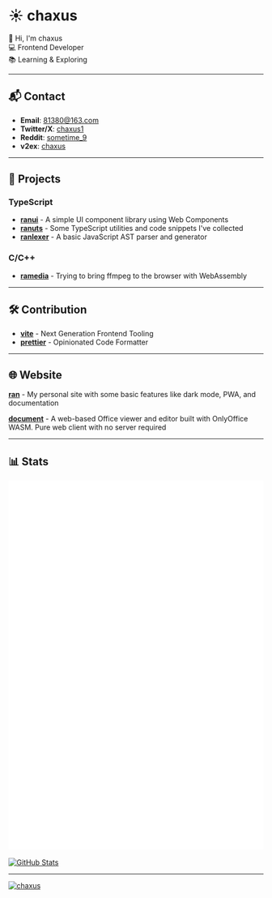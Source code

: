 # ☀️ chaxus

👋 Hi, I'm chaxus  
💻 Frontend Developer  
📚 Learning & Exploring

---

## 📬 Contact

- **Email**: 81380@163.com
- **Twitter/X**: [chaxus1](https://x.com/chaxus1)
- **Reddit**: [sometime_9](https://www.reddit.com/user/sometime_9/)
- **v2ex**: [chaxus](https://www.v2ex.com/member/chaxus)

---

## 🚀 Projects

### TypeScript
- **[ranui](https://github.com/chaxus/ran)** - A simple UI component library using Web Components
- **[ranuts](https://github.com/chaxus/ran)** - Some TypeScript utilities and code snippets I've collected
- **[ranlexer](https://github.com/chaxus/ranlexer)** - A basic JavaScript AST parser and generator

### C/C++
- **[ramedia](https://github.com/chaxus/ramedia)** - Trying to bring ffmpeg to the browser with WebAssembly

---

## 🛠️ Contribution

- **[vite](https://github.com/vitejs/vite)** - Next Generation Frontend Tooling
- **[prettier](https://github.com/prettier/prettier)** - Opinionated Code Formatter

---

## 🌐 Website

**[ran](https://chaxus.github.io/ran/)** - My personal site with some basic features like dark mode, PWA, and documentation

**[document](https://ranuts.github.io/document/)** - A web-based Office viewer and editor built with OnlyOffice WASM. Pure web client with no server required

---

## 📊 Stats

![GitHub Metrics](github-metrics.svg)

[![GitHub Stats](https://github-readme-stats-one-bice.vercel.app/api?username=chaxus&show_icons=true&role=OWNER,ORGANIZATION_MEMBER,COLLABORATOR)](https://github.com/anuraghazra/github-readme-stats)

---

<div class="chaxus_hidden">
  <a href="https://github.com/chaxus">
    <img src="https://count.getloli.com/get/@chaxus?theme=rule34" style="width:0px;height:0px;" alt="chaxus"/>  
  </a>
</div>
